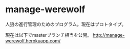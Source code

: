 manage-werewolf
===============

人狼の進行管理のためのプログラム。現在はプロトタイプ。

現在は以下でmasterブランチ相当を公開。
http://manage-werewolf.herokuapp.com/